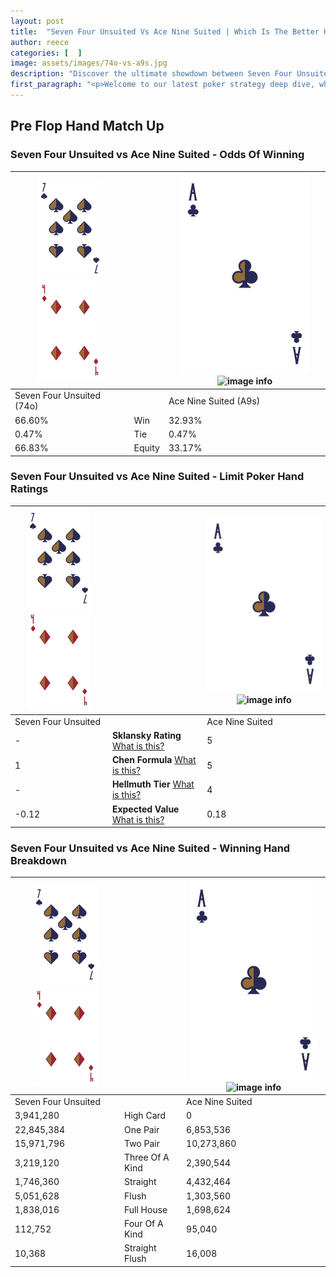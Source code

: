 ```yaml
---
layout: post
title:  "Seven Four Unsuited Vs Ace Nine Suited | Which Is The Better Hand In Poker? A Complete Guide"
author: reece
categories: [  ]
image: assets/images/74o-vs-a9s.jpg
description: "Discover the ultimate showdown between Seven Four Unsuited and Ace Nine Suited in poker! Uncover the odds, strategies, and scenarios where one hand triumphs over the other. Get ready to up your poker game with this thrilling analysis."
first_paragraph: "<p>Welcome to our latest poker strategy deep dive, where we're pitting two distinct hands against each other in a high-stakes showdown: Seven Four Unsuited vs Ace Nine Suited.</p><p>In the dynamic world of poker, every decision counts, and knowing which hand holds the upper hand is key to your success at the table.</p><p>In this article, we'll dissect these two hands, explore the scenarios where one dominates the other, and equip you with the knowledge to make strategic choices that can tip the odds in your favor.</p><p>Get ready to unravel the intriguing dynamics of these poker hands and elevate your game to new heights.</p>"
---
```




[comment]: # (sp0)

## Pre Flop Hand Match Up

<div class="table hand-ratings" markdown="1"> 



### Seven Four Unsuited vs Ace Nine Suited - Odds Of Winning


    
| ![image info](assets/images/hand1/7.png) ![image info](assets/images/hand1/4o.png) |  | ![image info](assets/images/hand2/A.png) ![image info](assets/images/hand2/9s.png) |
| -------- | -------- | -------- |
| Seven Four Unsuited (74o) |  | Ace Nine Suited (A9s) |
| 66.60% | Win | 32.93% |
| 0.47% | Tie | 0.47% |
| 66.83% | Equity | 33.17% |




[comment]: # (sp1)



### Seven Four Unsuited vs Ace Nine Suited - Limit Poker Hand Ratings


    
| ![image info](assets/images/hand1/7.png) ![image info](assets/images/hand1/4o.png) |  | ![image info](assets/images/hand2/A.png) ![image info](assets/images/hand2/9s.png) |
| -------- | -------- | -------- |
| Seven Four Unsuited |  | Ace Nine Suited |
| - | **Sklansky Rating** [What is this?](/sklansky-rating-explained) | 5 |
| 1 | **Chen Formula** [What is this?](/chen-formula-explained) | 5 |
| - | **Hellmuth Tier** [What is this?](/Hellmuth-tier-explained) | 4 |
| -0.12 | **Expected Value** [What is this?](/expected-value-explained) | 0.18 |




[comment]: # (sp2)



### Seven Four Unsuited vs Ace Nine Suited - Winning Hand Breakdown


    
| ![image info](assets/images/hand1/7.png) ![image info](assets/images/hand1/4o.png) |  | ![image info](assets/images/hand2/A.png) ![image info](assets/images/hand2/9s.png) |
| -------- | -------- | -------- |
| Seven Four Unsuited |  | Ace Nine Suited |
| 3,941,280 | High Card | 0 |
| 22,845,384 | One Pair | 6,853,536 |
| 15,971,796 | Two Pair | 10,273,860 |
| 3,219,120 | Three Of A Kind | 2,390,544 |
| 1,746,360 | Straight | 4,432,464 |
| 5,051,628 | Flush | 1,303,560 |
| 1,838,016 | Full House | 1,698,624 |
| 112,752 | Four Of A Kind | 95,040 |
| 10,368 | Straight Flush | 16,008 |




[comment]: # (sp3)



</div>

[comment]: # (sp4)



[comment]: # (sp5)


